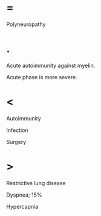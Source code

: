 # =

Polyneuropathy

# .

Acute autoimmunity against myelin.

Acute phase is more severe.

# <

Autoimmunity

Infection

Surgery

# >

Restrictive lung disease

Dyspnea; 15%

Hypercapnia
